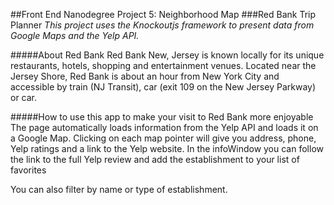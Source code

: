 ##Front End Nanodegree Project 5: Neighborhood Map
###Red Bank Trip Planner
*This project uses the Knockoutjs framework to present data from Google Maps and the Yelp API.*

#####About Red Bank
Red Bank New, Jersey is known locally for its unique restaurants, hotels, shopping and entertainment venues.  Located near the Jersey Shore, Red Bank is about an hour from New York City and accessible by train (NJ Transit), car (exit 109 on the New Jersey Parkway) or car.

#####How to use this app to make your visit to Red Bank more enjoyable
The page automatically loads information from the Yelp API and loads it on a Google Map.  Clicking on each map pointer will give you address, phone, Yelp ratings and a link to the Yelp website.
In the infoWindow you can follow the link to the full Yelp review and add the establishment to your list of favorites

You can also filter by name or type of establishment.